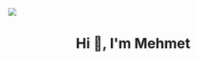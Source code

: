 <img align="center"  src = "https://lfsolutions.net/wp-content/uploads/2021/12/Full-Stack-Development-Featured-Image-LevelFive-Solutions.gif"></img>
<h1 align="center">Hi 👋, I'm Mehmet</h1>
